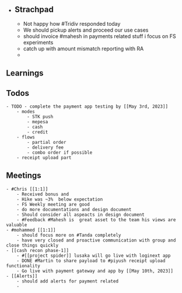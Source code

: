 - ## Strachpad
	- Not happy how #Tridiv responded today
	- We should pickup alerts and proceed our use cases
	- should invoice #mahesh in payments related stuff i focus on FS experiments
	- catch up with amount mismatch reporting with RA
	-
## Learnings
## Todos
	- TODO - complete the payment app testing by [[May 3rd, 2023]]
		- modes
			- STK push
			- mepesa
			- cash
			- credit
		- flows
			- partial order
			- delivery fee
			- combo order if possible
		- receipt upload part
## Meetings
	- #Chris [[1:1]]
		- Received bonus and
		- Hike was ~3%  below expectation
		- FS Weekly meeting are good
		- do more documentations and design document
		- Should consider all aspeacts in design document
		- #Feedback #Mahesh is  great asset to the team his views are valuable
	- #mohammed [[1:1]]
		- should focus more on #Tanda completely
		- have very closed and proactive communication with group and close things quickly
	- [[cash recon phase-1]]
		- #[[project spider]] lusaka will go live with loginext app
		- DONE #Martin to share payload to #piyush receipt upload functionality
		- Go live with payment gateway and app by [[May 10th, 2023]]
	- [[Alerts]]
		- should add alerts for payment related
		-